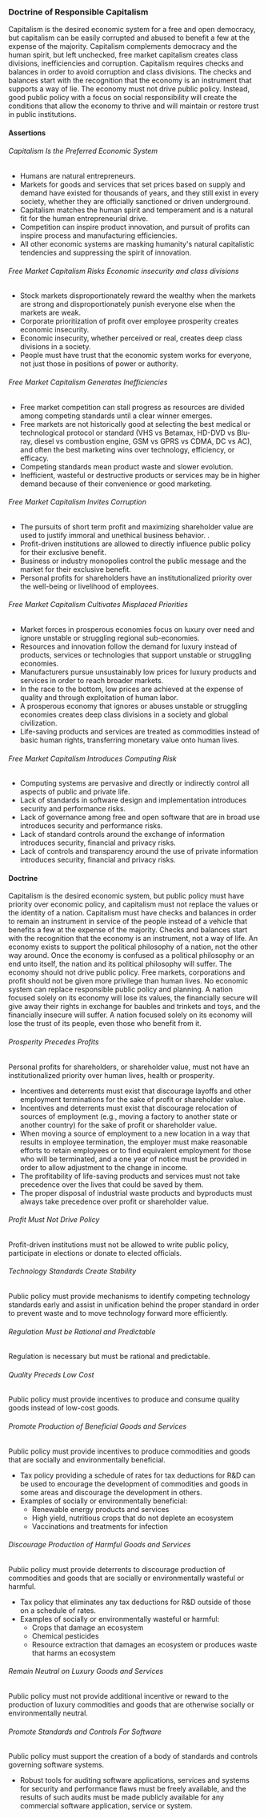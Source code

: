 ### Doctrine of Responsible Capitalism

Capitalism is the desired economic system for a free and open democracy, but capitalism can be easily corrupted and abused to benefit a few at the expense of the majority.  Capitalism complements democracy and the human spirit, but left unchecked, free market capitalism creates class divisions, inefficiencies and corruption.  Capitalism requires checks and balances in order to avoid corruption and class divisions.  The checks and balances start with the recognition that the economy is an instrument that supports a way of lie.  The economy must not drive public policy.  Instead, good public policy with a focus on social responsibility will create the conditions that allow the economy to thrive and will maintain or restore trust in public institutions.

#### Assertions 

###### Capitalism Is the Preferred Economic System
      
-  Humans are natural entrepreneurs.
-  Markets for goods and services that set prices based on supply and demand have existed for thousands of years, and they still exist in every society, whether they are officially sanctioned or driven underground.
-  Capitalism matches the human spirit and temperament and is a natural fit for the human entrepreneurial drive.
-  Competition can inspire product innovation, and pursuit of profits can inspire process and manufacturing efficiencies.
-  All other economic systems are masking humanity's natural capitalistic tendencies and suppressing the spirit of innovation.

###### Free Market Capitalism Risks Economic insecurity and class divisions
     
-  Stock markets disproportionately reward the wealthy when the markets are strong and disproportionately punish everyone else when the markets are weak.
-  Corporate prioritization of profit over employee prosperity creates economic insecurity.
-  Economic insecurity, whether perceived or real, creates deep class divisions in a society.
-  People must have trust that the economic system works for everyone, not just those in positions of power or authority.

###### Free Market Capitalism Generates Inefficiencies
      
-  Free market competition can stall progress as resources are divided among competing standards until a clear winner emerges.
-  Free markets are not historically good at selecting the best medical or technological protocol or standard (VHS vs Betamax, HD-DVD vs Blu-ray, diesel vs combustion engine, GSM vs GPRS vs CDMA, DC vs AC), and often the best marketing wins over technology, efficiency, or efficacy.
-  Competing standards mean product waste and slower evolution.
-  Inefficient, wasteful or destructive products or services may be in higher demand because of their convenience or good marketing.

###### Free Market Capitalism Invites Corruption

-  The pursuits of short term profit and maximizing shareholder value are used to justify immoral and unethical business behavior. . 
-  Profit-driven institutions are allowed to directly influence public policy for their exclusive benefit.
-  Business or industry monopolies control the public message and the market for their exclusive benefit.
-  Personal profits for shareholders have an institutionalized priority over the well-being or livelihood of employees.

###### Free Market Capitalism Cultivates Misplaced Priorities

-  Market forces in prosperous economies focus on luxury over need and ignore unstable or struggling regional sub-economies.
-  Resources and innovation follow the demand for luxury instead of products, services or technologies that support unstable or struggling economies.
-  Manufacturers pursue unsustainably low prices for luxury products and services in order to reach broader markets.
-  In the race to the bottom, low prices are achieved at the expense of quality and through exploitation of human labor.
-  A prosperous economy that ignores or abuses unstable or struggling economies creates deep class divisions in a society and global civilization.
-  Life-saving products and services are treated as commodities instead of basic human rights, transferring monetary value onto human lives.
      
###### Free Market Capitalism Introduces Computing Risk

-  Computing systems are pervasive and directly or indirectly control all aspects of public and private life.
-  Lack of standards in software design and implementation introduces security and performance risks.
-  Lack of governance among free and open software that are in broad use introduces security and performance risks.
-  Lack of standard controls around the exchange of information introduces security, financial and privacy risks.
-  Lack of controls and transparency around the use of private information introduces security, financial and privacy risks.

#### Doctrine
Capitalism is the desired economic system, but public policy must have priority over economic policy, and capitalism must not replace the values or the identity of a nation.  Capitalism must have checks and balances in order to remain an instrument in service of the people instead of a vehicle that benefits a few at the expense of the majority.  Checks and balances start with the recognition that the economy is an instrument, not a way of life.  An economy exists to support the political philosophy of a nation, not the other way around.  Once the economy is confused as a political philosophy or an end unto itself, the nation and its political philosophy will suffer.  The economy should not drive public policy.  Free markets, corporations and profit should not be given more privilege than human lives.  No economic system can replace responsible public policy and planning.  A nation focused solely on its economy will lose its values, the financially secure will give away their rights in exchange for baubles and trinkets and toys, and the financially insecure will suffer.  A nation focused solely on its economy will lose the trust of its people, even those who benefit from it.

###### Prosperity Precedes Profits
Personal profits for shareholders, or shareholder value, must not have an institutionalized priority over human lives, health or prosperity.

-  Incentives and deterrents must exist that discourage layoffs and other employment terminations for the sake of profit or shareholder value.
-  Incentives and deterrents must exist that discourage relocation of sources of employment (e.g., moving a factory to another state or another country) for the sake of profit or shareholder value.
-  When moving a source of employment to a new location in a way that results in employee termination, the employer must make reasonable efforts to retain employees or to find equivalent employment for those who will be terminated, and a one year of notice must be provided in order to allow adjustment to the change in income.
-  The profitability of life-saving products and services must not take precedence over the lives that could be saved by them.
-  The proper disposal of industrial waste products and byproducts must always take precedence over profit or shareholder value.

###### Profit Must Not Drive Policy
Profit-driven institutions must not be allowed to write public policy, participate in elections or donate to elected officials.

###### Technology Standards Create Stability
Public policy must provide mechanisms to identify competing technology standards early and assist in unification behind the proper standard in order to prevent waste and to move technology forward more efficiently.

###### Regulation Must be Rational and Predictable
Regulation is necessary but must be rational and predictable.

###### Quality Preceds Low Cost
Public policy must provide incentives to produce and consume quality goods instead of low-cost goods.

###### Promote Production of Beneficial Goods and Services
Public policy must provide incentives to produce commodities and goods that are socially and environmentally beneficial.

-  Tax policy providing a schedule of rates for tax deductions for R\&D can be used to encourage the development of commodities and goods in some areas and discourage the development in others.
-  Examples of socially or environmentally beneficial: 
      -  Renewable energy products and services
      -  High yield, nutritious crops that do not deplete an ecosystem
      -  Vaccinations and treatments for infection

###### Discourage Production of Harmful Goods and Services
Public policy must provide deterrents to discourage production of commodities and goods that are socially or environmentally wasteful or harmful.

-  Tax policy that eliminates any tax deductions for R\&D outside of those on a schedule of rates.
-  Examples of socially or environmentally wasteful or harmful: 
      -  Crops that damage an ecosystem
      -  Chemical pesticides
      -  Resource extraction that damages an ecosystem or produces waste that harms an ecosystem

###### Remain Neutral on Luxury Goods and Services
Public policy must not provide additional incentive or reward to the production of luxury commodities and goods that are otherwise socially or environmentally neutral.

###### Promote Standards and Controls For Software
Public policy must support the creation of a body of standards and controls governing software systems.

-  Robust tools for auditing software applications, services and systems for security and performance flaws must be freely available, and the results of such audits must be made publicly available for any commercial software application, service or system.
